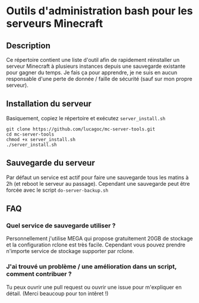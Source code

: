 # Outils d'administration bash pour les serveurs Minecraft

## Description
Ce répertoire contient une liste d'outil afin de rapidement réinstaller un serveur Minecraft à plusieurs instances depuis une sauvegarde existante pour gagner du temps.
Je fais ça pour apprendre, je ne suis en aucun responsable d'une perte de donnée / faille de sécurité (sauf sur mon propre serveur).

## Installation du serveur
Basiquement, copiez le répertoire et exécutez `server_install.sh`
```
git clone https://github.com/lucagoc/mc-server-tools.git
cd mc-server-tools
chmod +x server_install.sh
./server_install.sh
```

## Sauvegarde du serveur
Par défaut un service est actif pour faire une sauvegarde tous les matins à 2h (et reboot le serveur au passage).
Cependant une sauvegarde peut être forcée avec le script `do-server-backup.sh`

## FAQ
### Quel service de sauvegarde utiliser ?
Personnellement j'utilise MEGA qui propose gratuitement 20GB de stockage et la configuration rclone est très facile.
Cependant vous pouvez prendre n'importe service de stockage supporter par rclone.

### J'ai trouvé un problème / une amélioration dans un script, comment contribuer ?
Tu peux ouvrir une pull request ou ouvrir une issue pour m'expliquer en détail. (Merci beaucoup pour ton intêret !)
